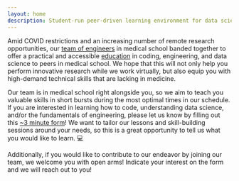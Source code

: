 ```yaml
---
layout: home
description: Student-run peer-driven learning environment for data science and engineering in medicine
---
```


Amid COVID restrictions and an increasing number of remote research opportunities, our [team of engineers](about.html) in medical school banded together to offer a practical and accessible [education](curriculum.html) in coding, engineering, and data science to peers in medical school. We hope that this will not only help you perform innovative research while we work virtually, but also equip you with high-demand technical skills that are lacking in medicine.

Our team is in medical school right alongside you, so we aim to teach you valuable skills in short bursts during the most optimal times in our schedule. If you are interested in learning how to code, understanding data science, and/or the fundamentals of engineering, please let us know by filling out this [~3 minute form](https://docs.google.com/forms/d/e/1FAIpQLSeFXp21RKGnyhD02GaYR1vsXuDCLCl9t8aIM8gVLoLXN4qg3A/viewform?usp=sf_link)! We want to tailor our lessons and skill-building sessions around your needs, so this is a great opportunity to tell us what you would like to learn. 💻

Additionally, if you would like to contribute to our endeavor by joining our team, we welcome you with open arms! Indicate your interest on the form and we will reach out to you!
